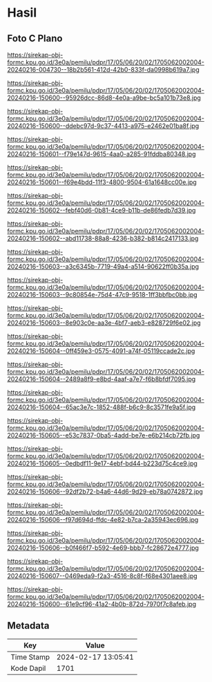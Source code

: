 # Hasil

## Foto C Plano

https://sirekap-obj-formc.kpu.go.id/3e0a/pemilu/pdpr/17/05/06/20/02/1705062002004-20240216-004730--18b2b561-412d-42b0-833f-da0998b619a7.jpg

https://sirekap-obj-formc.kpu.go.id/3e0a/pemilu/pdpr/17/05/06/20/02/1705062002004-20240216-150600--95926dcc-86d8-4e0a-a9be-bc5a101b73e8.jpg

https://sirekap-obj-formc.kpu.go.id/3e0a/pemilu/pdpr/17/05/06/20/02/1705062002004-20240216-150600--ddebc97d-9c37-4413-a975-e2462e01ba8f.jpg

https://sirekap-obj-formc.kpu.go.id/3e0a/pemilu/pdpr/17/05/06/20/02/1705062002004-20240216-150601--f79e147d-9615-4aa0-a285-91fddba80348.jpg

https://sirekap-obj-formc.kpu.go.id/3e0a/pemilu/pdpr/17/05/06/20/02/1705062002004-20240216-150601--f69e4bdd-11f3-4800-9504-61a1648cc00e.jpg

https://sirekap-obj-formc.kpu.go.id/3e0a/pemilu/pdpr/17/05/06/20/02/1705062002004-20240216-150602--febf40d6-0b81-4ce9-b11b-de86fedb7d39.jpg

https://sirekap-obj-formc.kpu.go.id/3e0a/pemilu/pdpr/17/05/06/20/02/1705062002004-20240216-150602--abd11738-88a8-4236-b382-b814c2417133.jpg

https://sirekap-obj-formc.kpu.go.id/3e0a/pemilu/pdpr/17/05/06/20/02/1705062002004-20240216-150603--a3c6345b-7719-49a4-a514-90622ff0b35a.jpg

https://sirekap-obj-formc.kpu.go.id/3e0a/pemilu/pdpr/17/05/06/20/02/1705062002004-20240216-150603--9c80854e-75d4-47c9-9518-1ff3bbfbc0bb.jpg

https://sirekap-obj-formc.kpu.go.id/3e0a/pemilu/pdpr/17/05/06/20/02/1705062002004-20240216-150603--8e903c0e-aa3e-4bf7-aeb3-e828729f6e02.jpg

https://sirekap-obj-formc.kpu.go.id/3e0a/pemilu/pdpr/17/05/06/20/02/1705062002004-20240216-150604--0ff459e3-0575-4091-a74f-05119ccade2c.jpg

https://sirekap-obj-formc.kpu.go.id/3e0a/pemilu/pdpr/17/05/06/20/02/1705062002004-20240216-150604--2489a8f9-e8bd-4aaf-a7e7-f6b8bfdf7095.jpg

https://sirekap-obj-formc.kpu.go.id/3e0a/pemilu/pdpr/17/05/06/20/02/1705062002004-20240216-150604--65ac3e7c-1852-488f-b6c9-8c3571fe9a5f.jpg

https://sirekap-obj-formc.kpu.go.id/3e0a/pemilu/pdpr/17/05/06/20/02/1705062002004-20240216-150605--e53c7837-0ba5-4add-be7e-e6b214cb72fb.jpg

https://sirekap-obj-formc.kpu.go.id/3e0a/pemilu/pdpr/17/05/06/20/02/1705062002004-20240216-150605--0edbdf11-9e17-4ebf-bd44-b223d75c4ce9.jpg

https://sirekap-obj-formc.kpu.go.id/3e0a/pemilu/pdpr/17/05/06/20/02/1705062002004-20240216-150606--92df2b72-b4a6-44d6-9d29-eb78a0742872.jpg

https://sirekap-obj-formc.kpu.go.id/3e0a/pemilu/pdpr/17/05/06/20/02/1705062002004-20240216-150606--f97d694d-ffdc-4e82-b7ca-2a35943ec696.jpg

https://sirekap-obj-formc.kpu.go.id/3e0a/pemilu/pdpr/17/05/06/20/02/1705062002004-20240216-150606--b0f466f7-b592-4e69-bbb7-fc28672e4777.jpg

https://sirekap-obj-formc.kpu.go.id/3e0a/pemilu/pdpr/17/05/06/20/02/1705062002004-20240216-150607--0469eda9-f2a3-4516-8c8f-f68e4301aee8.jpg

https://sirekap-obj-formc.kpu.go.id/3e0a/pemilu/pdpr/17/05/06/20/02/1705062002004-20240216-150600--61e9cf96-41a2-4b0b-872d-7970f7c8afeb.jpg


## Metadata

| Key        | Value               |
| ---------- | ------------------- |
| Time Stamp | 2024-02-17 13:05:41 |
| Kode Dapil | 1701                |



